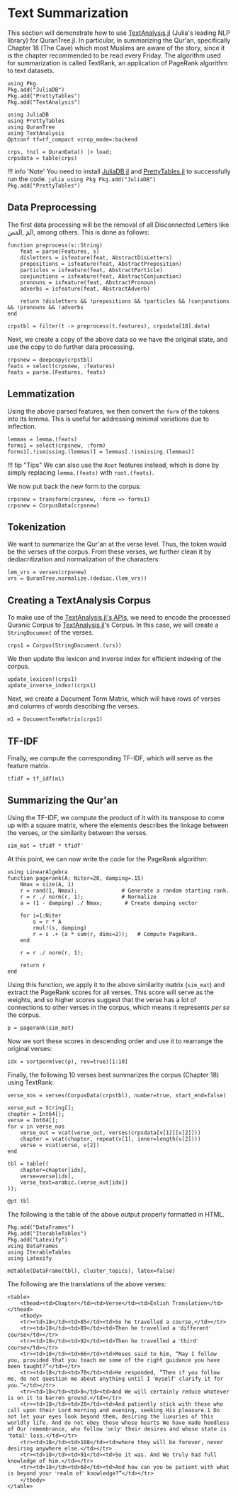 Text Summarization
=====
This section will demonstrate how to use [TextAnalysis.jl](https://juliahub.com/docs/TextAnalysis/5Mwet/0.7.2/) (Julia's leading NLP library) for QuranTree.jl. In particular, in summarizing the Qur'an, specifically Chapter 18 (The Cave) which most Muslims are aware of the story, since it is the chapter recommended to be read every Friday. The algorithm used for summarization is called TextRank, an application of PageRank algorithm to text datasets.
```@setup abc
using Pkg
Pkg.add("JuliaDB")
Pkg.add("PrettyTables")
Pkg.add("TextAnalysis")
```
```@repl abc
using JuliaDB
using PrettyTables
using QuranTree
using TextAnalysis
@ptconf tf=tf_compact vcrop_mode=:backend

crps, tnzl = QuranData() |> load;
crpsdata = table(crps)
```
!!! info 'Note'
    You need to install [JuliaDB.jl](https://github.com/JuliaData/JuliaDB.jl) and [PrettyTables.jl](https://github.com/ronisbr/PrettyTables.jl) to successfully run the code. 
    ```julia
    using Pkg
    Pkg.add("JuliaDB")
    Pkg.add("PrettyTables")
    ```
## Data Preprocessing
The first data processing will be the removal of all Disconnected Letters like الٓمٓ ,الٓمٓصٓ, among others. This is done as follows:
```@repl abc
function preprocess(s::String)
    feat = parse(Features, s)
    disletters = isfeature(feat, AbstractDisLetters)
    prepositions = isfeature(feat, AbstractPreposition)
    particles = isfeature(feat, AbstractParticle)
    conjunctions = isfeature(feat, AbstractConjunction)
    pronouns = isfeature(feat, AbstractPronoun)
    adverbs = isfeature(feat, AbstractAdverb)

    return !disletters && !prepositions && !particles && !conjunctions && !pronouns && !adverbs
end

crpstbl = filter(t -> preprocess(t.features), crpsdata[18].data)
```
Next, we create a copy of the above data so we have the original state, and use the copy to do further data processing.
```@repl abc
crpsnew = deepcopy(crpstbl)
feats = select(crpsnew, :features)
feats = parse.(Features, feats)
```
## Lemmatization
Using the above parsed features, we then convert the `form` of the tokens into its lemma. This is useful for addressing minimal variations due to inflection.
```@repl abc
lemmas = lemma.(feats)
forms1 = select(crpsnew, :form)
forms1[.!ismissing.(lemmas)] = lemmas[.!ismissing.(lemmas)]
```
!!! tip "Tips"
    We can also use the `Root` features instead, which is done by simply replacing `lemma.(feats)` with `root.(feats)`. 

We now put back the new form to the corpus:
```@repl abc
crpsnew = transform(crpsnew, :form => forms1)
crpsnew = CorpusData(crpsnew)
```
## Tokenization
We want to summarize the Qur'an at the verse level. Thus, the token would be the verses of the corpus. From these verses, we further clean it by dediacritization and normalization of the characters:
```@repl abc
lem_vrs = verses(crpsnew)
vrs = QuranTree.normalize.(dediac.(lem_vrs))
```
## Creating a TextAnalysis Corpus
To make use of the [TextAnalysis.jl's APIs](https://juliahub.com/docs/TextAnalysis/5Mwet/0.7.2/APIReference/), we need to encode the processed Quranic Corpus to [TextAnalysis.jl](https://juliahub.com/docs/TextAnalysis/5Mwet/0.7.2/)'s Corpus. In this case, we will create a `StringDocument` of the verses.
```@repl abc
crps1 = Corpus(StringDocument.(vrs))
```
We then update the lexicon and inverse index for efficient indexing of the corpus.
```@repl abc
update_lexicon!(crps1)
update_inverse_index!(crps1)
```
Next, we create a Document Term Matrix, which will have rows of verses and columns of words describing the verses.
```@repl abc
m1 = DocumentTermMatrix(crps1)
```
## TF-IDF
Finally, we compute the corresponding TF-IDF, which will serve as the feature matrix.
```@repl abc
tfidf = tf_idf(m1)
```
## Summarizing the Qur'an
Using the TF-IDF, we compute the product of it with its transpose to come up with a square matrix, where the elements describes the linkage between the verses, or the similarity between the verses.
```@repl abc
sim_mat = tfidf * tfidf'
```
At this point, we can now write the code for the PageRank algorithm:
```@repl abc
using LinearAlgebra
function pagerank(A; Niter=20, damping=.15)
    Nmax = size(A, 1)
    r = rand(1, Nmax);              # Generate a random starting rank.
    r = r ./ norm(r, 1);            # Normalize
    a = (1 - damping) ./ Nmax;       # Create damping vector

    for i=1:Niter
        s = r * A
        rmul!(s, damping)
        r = s .+ (a * sum(r, dims=2));   # Compute PageRank.
    end

    r = r ./ norm(r, 1);

    return r
end
```
Using this function, we apply it to the above similarity matrix (`sim_mat`) and extract the PageRank scores for all verses. This score will serve as the weights, and so higher scores suggest that the verse has a lot of connections to other verses in the corpus, which means it represents *per se* the corpus.
```@repl abc
p = pagerank(sim_mat)
```
Now we sort these scores in descending order and use it to rearrange the original verses:
```@repl abc
idx = sortperm(vec(p), rev=true)[1:10]
```
Finally, the following 10 verses best summarizes the corpus (Chapter 18) using TextRank:
```@repl abc
verse_nos = verses(CorpusData(crpstbl), number=true, start_end=false)

verse_out = String[];
chapter = Int64[];
verse = Int64[];
for v in verse_nos
    verse_out = vcat(verse_out, verses(crpsdata[v[1]][v[2]]))
    chapter = vcat(chapter, repeat(v[1], inner=length(v[2])))
    verse = vcat(verse, v[2])
end

tbl = table((
    chapter=chapter[idx], 
    verse=verse[idx], 
    verse_text=arabic.(verse_out[idx])
));

@pt tbl
```
The following is the table of the above output properly formatted in HTML.
```@example abc
Pkg.add("DataFrames")
Pkg.add("IterableTables")
Pkg.add("Latexify")
using DataFrames
using IterableTables
using Latexify

mdtable(DataFrame(tbl), cluster_topics), latex=false)
```
The following are the translations of the above verses:
```@raw html
<table>
    <thead><td>Chapter</td><td>Verse</td><td>Enlish Translation</td></thead>
    <tbody>
    <tr><td>18</td><td>85</td><td>So he travelled a course,</td></tr>
    <tr><td>18</td><td>89</td><td>Then he travelled a ˹different˺ course</td></tr>
    <tr><td>18</td><td>92</td><td>Then he travelled a ˹third˺ course</td></tr>
    <tr><td>18</td><td>66</td><td>Moses said to him, “May I follow you, provided that you teach me some of the right guidance you have been taught?”</td></tr>
    <tr><td>18</td><td>70</td><td>He responded, “Then if you follow me, do not question me about anything until I ˹myself˺ clarify it for you.”</td></tr>
    <tr><td>18</td><td>8</td><td>And We will certainly reduce whatever is on it to barren ground.</td></tr>
    <tr><td>18</td><td>28</td><td>And patiently stick with those who call upon their Lord morning and evening, seeking His pleasure.1 Do not let your eyes look beyond them, desiring the luxuries of this worldly life. And do not obey those whose hearts We have made heedless of Our remembrance, who follow ˹only˺ their desires and whose state is ˹total˺ loss.</td></tr>
    <tr><td>18</td><td>108</td><td>where they will be forever, never desiring anywhere else.</td></tr>
    <tr><td>18</td><td>91</td><td>So it was. And We truly had full knowledge of him.</td></tr>
    <tr><td>18</td><td>68</td><td>And how can you be patient with what is beyond your ˹realm of˺ knowledge?”</td></tr>
    </tbody>
</table>
```